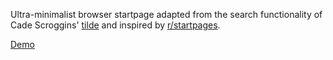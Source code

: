 Ultra-minimalist browser startpage adapted from the search functionality of Cade Scroggins' [tilde](https://github.com/cadejscroggins/tilde) and inspired by [r/startpages](https://reddit.com/r/startpages).

[Demo](https://tom-raistrick.github.io)
